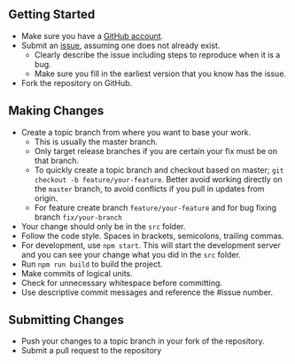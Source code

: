 ## Getting Started

- Make sure you have a [GitHub account](https://github.com/signup/free).
- Submit an [issue](https://github.com/asif-jalil/scroll-carousel/issues), assuming one does not already exist.
  - Clearly describe the issue including steps to reproduce when it is a bug.
  - Make sure you fill in the earliest version that you know has the issue.
- Fork the repository on GitHub.

## Making Changes

- Create a topic branch from where you want to base your work.
  - This is usually the master branch.
  - Only target release branches if you are certain your fix must be on that branch.
  - To quickly create a topic branch and checkout based on master; `git checkout -b feature/your-feature`. Better avoid working directly on the `master` branch, to avoid conflicts if you pull in updates from origin.
  - For feature create branch `feature/your-feature` and for bug fixing branch `fix/your-branch`
- Your change should only be in the `src` folder.
- Follow the code style. Spaces in brackets, semicolons, trailing commas.
- For development, use `npm start`. This will start the development server and you can see your change what you did in the `src` folder.
- Run `npm run build` to build the project.
- Make commits of logical units.
- Check for unnecessary whitespace before committing.
- Use descriptive commit messages and reference the #issue number.

## Submitting Changes

- Push your changes to a topic branch in your fork of the repository.
- Submit a pull request to the repository

